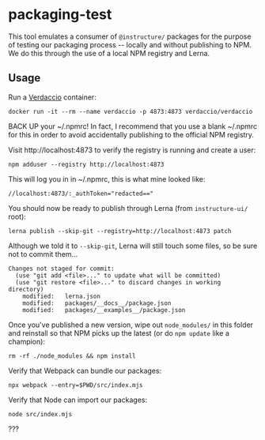 # packaging-test

This tool emulates a consumer of `@instructure/` packages for the purpose of
testing our packaging process -- locally and without publishing to NPM. We do
this through the use of a local NPM registry and Lerna.

## Usage

Run a [Verdaccio] container:

    docker run -it --rm --name verdaccio -p 4873:4873 verdaccio/verdaccio

BACK UP your ~/.npmrc! In fact, I recommend that you use a blank ~/.npmrc for
this in order to avoid accidentally publishing to the official NPM registry.

Visit http://localhost:4873 to verify the registry is running and create a user:

    npm adduser --registry http://localhost:4873

This will log you in in ~/.npmrc, this is what mine looked like:

    //localhost:4873/:_authToken="redacted=="

You should now be ready to publish through Lerna (from `instructure-ui/` root):

    lerna publish --skip-git --registry=http://localhost:4873 patch

Although we told it to `--skip-git`, Lerna will still touch some files, so be
sure not to commit them...

    Changes not staged for commit:
      (use "git add <file>..." to update what will be committed)
      (use "git restore <file>..." to discard changes in working directory)
        modified:   lerna.json
        modified:   packages/__docs__/package.json
        modified:   packages/__examples__/package.json

Once you've published a new version, wipe out `node_modules/` in this folder and
reinstall so that NPM picks up the latest (or do `npm update` like a champion):

    rm -rf ./node_modules && npm install

Verify that Webpack can bundle our packages:

    npx webpack --entry=$PWD/src/index.mjs

Verify that Node can import our packages:

    node src/index.mjs

???

[Verdaccio]: https://verdaccio.org/docs/en/docker
